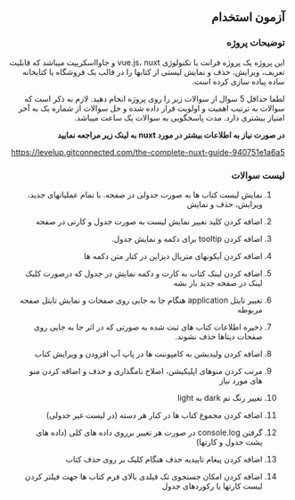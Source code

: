 ## <div dir='rtl'>آزمون استخدام</div>
### <div dir='rtl'>توضیحات پروژه</div>
<div dir='rtl'>این پروژه یک پروژه فرانت با تکنولوژی vue.js، nuxt و جاوااسکریپت میباشد که قابلیت تعریف، ویرایش، حذف و نمایش لیستی از کتابها را در قالب یک فروشگاه یا کتابخانه ساده پیاده سازی کرده است.

لطفا حداقل 5 سوال از سوالات زیر را روی پروژه انجام دهید. لازم به ذکر است که سوالات به ترتیب اهمیت و اولویت قرار داده شده و حل سوالات از شماره یک به آخر امتیاز بیشتری دارد.
مدت پاسخگویی به سوالات یک ساعت میباشد.

**در صورت نیاز به اطلاعات بیشتر در مورد nuxt به لینک زیر مراجعه نمایید**

https://levelup.gitconnected.com/the-complete-nuxt-guide-940751e1a6a5
</div>

### <div dir='rtl'>لیست سوالات</div>
<div dir='rtl'>

1. نمایش لیست کتاب ها به صورت جدولی در صفحه. با تمام عملیاتهای جدید، ویرایش، حذف و نمایش

2. اضافه کردن کلید تغییر نمایش لیست به صورت جدول و کارتی در صفحه

3. <div dir='rtl'> اضافه کردن tooltip برای دکمه و نمایش جدول.</div>

4. اضافه کردن آیکونهای متریال دیزاین در کنار متن دکمه ها

5. اضافه کردن لینک کتاب به کارت و دکمه نمایش در جدول که درصورت کلیک لینک در صفحه جدید باز بشه

6. <div dir='rtl'> تغییر تایتل application هنگام جا به جایی روی صفحات و نمایش تایتل صفحه مربوطه</div>

7. ذخیره اطلاعات کتاب های ثبت شده به صورتی که در اثر جا به جایی روی صفحات دیتاها حذف نشوند.

8. اضافه کردن ولیدیشن به کامپوننت ها در پاپ آپ افزودن و ویرایش کتاب

9. مرتب کردن منوهای اپلیکیشن، اصلاح نامگذاری و حذف و اضافه کردن منو های مورد نیاز

10. <div dir='rtl'> تغییر رنگ تم dark به light</div>

11. اضافه کردن مجموع کتاب ها در کنار هر دسته (در لیست غیر جدولی)

12. <div dir='rtl'> گرفتن console.log در صورت هر تغییر برروی داده های کلی (داده های پشت جدول و کارتها)</div>

13. اضافه کردن پیغام تاییدیه حذف هنگام کلیک بر روی حذف کتاب

14. اضافه کردن امکان جستجوی تک فیلدی بالای فرم کتاب ها جهت فیلتر کردن لیست کارتها یا رکوردهای جدول
</div>
